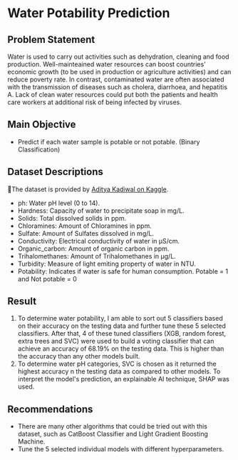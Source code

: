 # Water Potability Prediction
## Problem Statement
Water is used to carry out activities such as dehydration, cleaning and food production. Well-mainteained water resources can boost countries’ economic growth (to be used in production or agriculture activities) and can reduce poverty rate. In contrast, contaminated water are often associated with the transmission of diseases such as cholera, diarrhoea, and hepatitis A. Lack of clean water resources could put both the patients and health care workers at additional risk of being infected by viruses.

## Main Objective
* Predict if each water sample is potable or not potable. (Binary Classification)

## Dataset Descriptions
🌟The dataset is provided by <a href="https://www.kaggle.com/datasets/adityakadiwal/water-potability">Aditya Kadiwal on Kaggle</a>.
* ph:  Water pH level (0 to 14).
* Hardness: Capacity of water to precipitate soap in mg/L.
* Solids: Total dissolved solids in ppm.
* Chloramines: Amount of Chloramines in ppm.
* Sulfate: Amount of Sulfates dissolved in mg/L.
* Conductivity: Electrical conductivity of water in μS/cm.
* Organic_carbon: Amount of organic carbon in ppm.
* Trihalomethanes: Amount of Trihalomethanes in μg/L.
* Turbidity: Measure of light emiting property of water in NTU.
* Potability: Indicates if water is safe for human consumption. Potable = 1 and Not potable = 0

## Result
1. To determine water potability, I am able to sort out 5 classifiers based on their accuracy on the testing data and further tune these 5 selected classifiers. After that, 4 of these tuned classifiers (XGB, random forest, extra trees and SVC) were used to build a voting classifier that can achieve an accuracy of 68.19% on the testing data. This is higher than the accuracy than any other models built.
2. To determine water pH categories, SVC is chosen as it returned the highest accuracy n the testing data as compared to other models. To interpret the model's prediction, an explainable AI technique, SHAP was used.    

## Recommendations
* There are many other algorithms that could be tried out with this dataset, such as CatBoost Classifier and Light Gradient Boosting Machine.
* Tune the 5 selected individual models with different hyperparameters.

